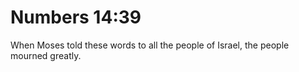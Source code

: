 # Numbers 14:39

When Moses told these words to all the people of Israel, the people mourned greatly.

